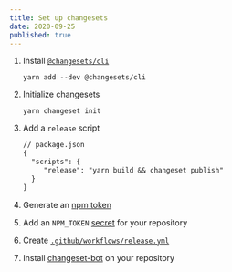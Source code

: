 ```yaml
---
title: Set up changesets
date: 2020-09-25
published: true
---
```


1. Install [`@changesets/cli`](https://github.com/atlassian/changesets/tree/master/packages/cli)

   ```shell
   yarn add --dev @changesets/cli
   ```

1. Initialize changesets

   ```shell
   yarn changeset init
   ```

1. Add a `release` script

   ```diff
   // package.json
   {
     "scripts": {
        "release": "yarn build && changeset publish"
     }
   }
   ```

1. Generate an [npm token](https://docs.npmjs.com/creating-and-viewing-authentication-tokens)

1. Add an `NPM_TOKEN` [secret](https://docs.github.com/en/free-pro-team@latest/actions/reference/encrypted-secrets#creating-encrypted-secrets-for-a-repository) for your repository

1. Create [`.github/workflows/release.yml`](https://github.com/changesets/action#with-publishing)

1. Install [changeset-bot](https://github.com/apps/changeset-bot) on your repository
